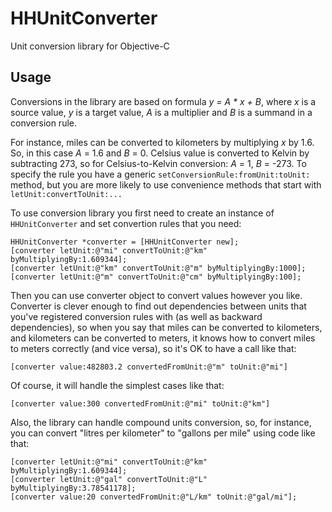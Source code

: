 HHUnitConverter
===============

Unit conversion library for Objective-C

Usage
---------------

Conversions in the library are based on formula _y = A * x + B_, where _x_ is a source value, _y_ is a target value, _A_ is a multiplier and _B_ is a summand in a conversion rule.

For instance, miles can be converted to kilometers by multiplying _x_ by 1.6. So, in this case _A_ = 1.6 and _B_ = 0. Celsius value is converted to Kelvin by subtracting 273, so for Celsius-to-Kelvin conversion: _A_ = 1, _B_ = -273. To specify the rule you have a generic `setConversionRule:fromUnit:toUnit:` method, but you are more likely to use convenience methods that start with `letUnit:convertToUnit:...`

To use conversion library you first need to create an instance of `HHUnitConverter` and set convertion rules that you need:

	HHUnitConverter *converter = [HHUnitConverter new];
	[converter letUnit:@"mi" convertToUnit:@"km" byMultiplyingBy:1.609344];
	[converter letUnit:@"km" convertToUnit:@"m" byMultiplyingBy:1000];
	[converter letUnit:@"m" convertToUnit:@"cm" byMultiplyingBy:100];
	
Then you can use converter object to convert values however you like. Converter is clever enough to find out dependencies between units that you've registered conversion rules with (as well as backward dependencies), so when you say that miles can be converted to kilometers, and kilometers can be converted to meters, it knows how to convert miles to meters correctly (and vice versa), so it's OK to have a call like that:

	[converter value:482803.2 convertedFromUnit:@"m" toUnit:@"mi"]
	
Of course, it will handle the simplest cases like that:

	[converter value:300 convertedFromUnit:@"mi" toUnit:@"km"]

Also, the library can handle compound units conversion, so, for instance, you can convert "litres per kilometer" to "gallons per mile" using code like that:

	[converter letUnit:@"mi" convertToUnit:@"km" byMultiplyingBy:1.609344];
	[converter letUnit:@"gal" convertToUnit:@"L" byMultiplyingBy:3.78541178];
	[converter value:20 convertedFromUnit:@"L/km" toUnit:@"gal/mi"];